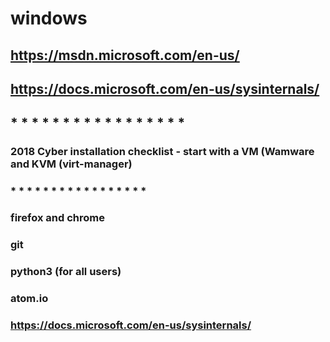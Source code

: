 # windows
## https://msdn.microsoft.com/en-us/
## https://docs.microsoft.com/en-us/sysinternals/
## * * * * * * * * * * * * * * * * * 
###
### 2018 Cyber installation checklist - start with a VM (Wamware and KVM (virt-manager)
### * * * * * * * * * * * * * * * * * 
### firefox and chrome
### git
### python3 (for all users)
### atom.io
###
### https://docs.microsoft.com/en-us/sysinternals/
####  
